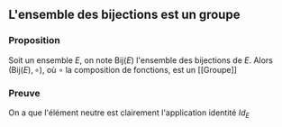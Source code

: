 ## L'ensemble des bijections est un groupe
### Proposition
Soit un ensemble $E$, on note $\text{Bij}(E)$ l'ensemble des bijections de $E$. Alors $(\text{Bij}(E), \circ)$, où $\circ$ la composition de fonctions, est un [[Groupe]]

### Preuve

On a que l'élément neutre est clairement l'application identité $Id_E$